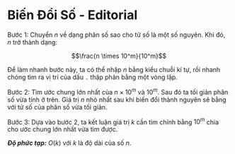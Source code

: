 # Biến Đổi Số - Editorial

Bước $1$: Chuyển $n$ về dạng phân số sao cho tử số là một số nguyên. Khi đó, $n$ trở thành dạng:

$$\frac{n \times 10^m}{10^m}$$

Để làm nhanh bước này, ta có thể nhập $n$ bằng kiểu chuỗi kí tự, rồi nhanh chóng tìm ra vị trí của dấu `.` thập phân bằng một vòng lặp.

Bước $2$: Tìm ước chung lớn nhất của $n \times 10^m$ và $10^m$. Sau đó ta tối giản phân số vừa tính ở trên. Giá trị $n$ nhỏ nhất sau khi biến đổi thành nguyên sẽ bằng với tử số của phân số vừa tối giản.

Bước $3$: Dựa vào bước $2,$ ta kết luận giá trị $k$ cần tìm chính bằng $10^m$ chia cho ước chung lớn nhất vừa tìm được.

***Độ phức tạp:*** $O(k)$ với $k$ là độ dài của số $n$.